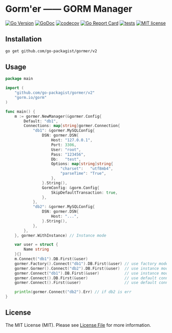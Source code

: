 # Gorm'er —— GORM Manager

[![Go Version](https://badgen.net/github/release/go-packagist/gormer/stable)](https://github.com/go-packagist/gormer/releases)
[![GoDoc](https://pkg.go.dev/badge/github.com/go-packagist/gormer/v2)](https://pkg.go.dev/github.com/go-packagist/gormer/v2)
[![codecov](https://codecov.io/gh/go-packagist/gormer/branch/master/graph/badge.svg?token=5TWGQ9DIRU)](https://codecov.io/gh/go-packagist/gormer)
[![Go Report Card](https://goreportcard.com/badge/github.com/go-packagist/gormer)](https://goreportcard.com/report/github.com/go-packagist/gormer)
[![tests](https://github.com/go-packagist/gormer/actions/workflows/go.yml/badge.svg)](https://github.com/go-packagist/gormer/actions/workflows/go.yml)
[![MIT license](https://img.shields.io/badge/license-MIT-brightgreen.svg)](https://opensource.org/licenses/MIT)

## Installation

```bash
go get github.com/go-packagist/gormer/v2
```

## Usage

```go
package main

import (
	"github.com/go-packagist/gormer/v2"
	"gorm.io/gorm"
)

func main() {
	m := gormer.NewManager(&gormer.Config{
		Default: "db1",
		Connections: map[string]gormer.Connection{
			"db1": &gormer.MySQLConfig{
				DSN: gormer.DSN{
					Host: "127.0.0.1",
					Port: 3306,
					User: "root",
					Pass: "123456",
					Db:   "test",
					Options: map[string]string{
						"charset":   "utf8mb4",
						"parseTime": "True",
					},
				}.String(),
				GormConfig: &gorm.Config{
					SkipDefaultTransaction: true,
				},
			},
			"db2": &gormer.MySQLConfig{
				DSN: gormer.DSN{
					Host: "...",
				}.String(),
			},
		},
	}, gormer.WithInstance) // Instance mode

	var user = struct {
		Name string
	}{}
	m.Connect("db1").DB.First(&user)
	gormer.Factory().Connect("db1").DB.First(&user) // use factory mode
	gormer.Gormer().Connect("db2").DB.First(&user)  // use instance mode
	gormer.Connect("db1").DB.First(&user)           // use instance mode
	gormer.Connect().DB.First(&user)                // use default connection
	gormer.Connect().First(&user)                   // use default connection and ignore `DB`

	println(gormer.Connect("db2").Err) // if db2 is err
}
```

## License

The MIT License (MIT). Please see [License File](LICENSE) for more information.